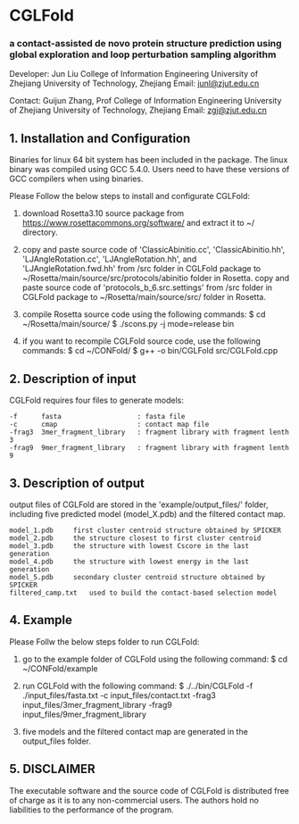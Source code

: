 # CGLFold
### a contact-assisted de novo protein structure prediction using global exploration and loop perturbation sampling algorithm
	
Developer:
		Jun Liu
		College of Information Engineering
		University of Zhejiang University of Technology, Zhejiang
		Email: junl@zjut.edu.cn
		
Contact:
		Guijun Zhang, Prof
		College of Information Engineering
		University of Zhejiang University of Technology, Zhejiang
		Email: zgj@zjut.edu.cn

## 1. Installation and Configuration
Binaries for linux 64 bit system has been included in the package. The linux binary
was compiled using GCC 5.4.0. Users need to have these versions of GCC compilers 
when using binaries.

Please Follow the below steps to install and configurate CGLFold:

1) download Rosetta3.10 source package from https://www.rosettacommons.org/software/ 
   and extract it to ~/ directory.
  
2) copy and paste source code of 'ClassicAbinitio.cc', 'ClassicAbinitio.hh', 
   'LJAngleRotation.cc', 'LJAngleRotation.hh', and 'LJAngleRotation.fwd.hh' from /src
   folder in CGLFold package to ~/Rosetta/main/source/src/protocols/abinitio folder 
   in Rosetta. copy and paste source code of 'protocols_b_6.src.settings' from /src 
   folder in CGLFold package to ~/Rosetta/main/source/src/ folder in Rosetta.
   
3) compile Rosetta source code using the following commands:
   $ cd ~/Rosetta/main/source/
   $ ./scons.py -j<NumOfJobs> mode=release bin
   
4) if you want to recompile CGLFold source code, use the following commands:
   $ cd ~/CONFold/
   $ g++ -o bin/CGLFold src/CGLFold.cpp
   
## 2. Description of input
CGLFold requires four files to generate models:

	-f		fasta					: fasta file
	-c		cmap					: contact map file
	-frag3	3mer_fragment_library	: fragment library with fragment lenth 3
	-frag9	9mer_fragment_library	: fragment library with fragment lenth 9
	
## 3. Description of output
output files of CGLFold are stored in the 'example/output_files/' folder, including 
five predicted model (model_X.pdb) and the filtered contact map.

	model_1.pdb		first cluster centroid structure obtained by SPICKER
	model_2.pdb		the structure closest to first cluster centroid
	model_3.pdb		the structure with lowest Cscore in the last generation
	model_4.pdb		the structure with lowest energy in the last generation
	model_5.pdb		secondary cluster centroid structure obtained by SPICKER
	filtered_camp.txt	used to build the contact-based selection model
	
## 4. Example
Please Follw the below steps folder to run CGLFold:

1) go to the example folder of CGLFold using the following command:
   $ cd ~/CONFold/example
	
2) run CGLFold with the following command:
   $ ./../bin/CGLFold -f ./input_files/fasta.txt -c input_files/contact.txt -frag3 input_files/3mer_fragment_library -frag9 input_files/9mer_fragment_library

3) five models and the filtered contact map are generated in the output_files folder.	

## 5. DISCLAIMER
The executable software and the source code of CGLFold is distributed free of charge 
as it is to any non-commercial users. The authors hold no liabilities to the performance 
of the program.

	
